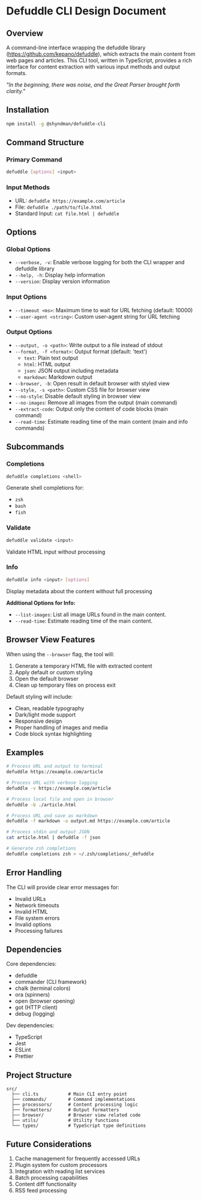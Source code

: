 # Defuddle CLI Design Document

## Overview

A command-line interface wrapping the defuddle library (https://github.com/kepano/defuddle), which extracts the main content from web pages and articles. This CLI tool, written in TypeScript, provides a rich interface for content extraction with various input methods and output formats.

*"In the beginning, there was noise, and the Great Parser brought forth clarity."*

## Installation

```bash
npm install -g @shyndman/defuddle-cli
```

## Command Structure

### Primary Command
```bash
defuddle [options] <input>
```

### Input Methods
- URL: `defuddle https://example.com/article`
- File: `defuddle ./path/to/file.html`
- Standard Input: `cat file.html | defuddle`

## Options

### Global Options
- `--verbose, -v`: Enable verbose logging for both the CLI wrapper and defuddle library
- `--help, -h`: Display help information
- `--version`: Display version information

### Input Options
- `--timeout <ms>`: Maximum time to wait for URL fetching (default: 10000)
- `--user-agent <string>`: Custom user-agent string for URL fetching

### Output Options
- `--output, -o <path>`: Write output to a file instead of stdout
- `--format, -f <format>`: Output format (default: 'text')
  - `text`: Plain text output
  - `html`: HTML output
  - `json`: JSON output including metadata
  - `markdown`: Markdown output
- `--browser, -b`: Open result in default browser with styled view
- `--style, -s <path>`: Custom CSS file for browser view
- `--no-style`: Disable default styling in browser view
- `--no-images`: Remove all images from the output (main command)
- `--extract-code`: Output only the content of code blocks (main command)
- `--read-time`: Estimate reading time of the main content (main and info commands)

## Subcommands

### Completions
```bash
defuddle completions <shell>
```
Generate shell completions for:
- `zsh`
- `bash`
- `fish`

### Validate
```bash
defuddle validate <input>
```
Validate HTML input without processing

### Info
```bash
defuddle info <input> [options]
```
Display metadata about the content without full processing

**Additional Options for Info:**
- `--list-images`: List all image URLs found in the main content.
- `--read-time`: Estimate reading time of the main content.

## Browser View Features

When using the `--browser` flag, the tool will:
1. Generate a temporary HTML file with extracted content
2. Apply default or custom styling
3. Open the default browser
4. Clean up temporary files on process exit

Default styling will include:
- Clean, readable typography
- Dark/light mode support
- Responsive design
- Proper handling of images and media
- Code block syntax highlighting

## Examples

```bash
# Process URL and output to terminal
defuddle https://example.com/article

# Process URL with verbose logging
defuddle -v https://example.com/article

# Process local file and open in browser
defuddle -b ./article.html

# Process URL and save as markdown
defuddle -f markdown -o output.md https://example.com/article

# Process stdin and output JSON
cat article.html | defuddle -f json

# Generate zsh completions
defuddle completions zsh > ~/.zsh/completions/_defuddle
```

## Error Handling

The CLI will provide clear error messages for:
- Invalid URLs
- Network timeouts
- Invalid HTML
- File system errors
- Invalid options
- Processing failures

## Dependencies

Core dependencies:
- defuddle
- commander (CLI framework)
- chalk (terminal colors)
- ora (spinners)
- open (browser opening)
- got (HTTP client)
- debug (logging)

Dev dependencies:
- TypeScript
- Jest
- ESLint
- Prettier

## Project Structure

```
src/
  ├── cli.ts           # Main CLI entry point
  ├── commands/        # Command implementations
  ├── processors/      # Content processing logic
  ├── formatters/      # Output formatters
  ├── browser/         # Browser view related code
  ├── utils/           # Utility functions
  └── types/           # TypeScript type definitions
```

## Future Considerations

1. Cache management for frequently accessed URLs
2. Plugin system for custom processors
3. Integration with reading list services
4. Batch processing capabilities
5. Content diff functionality
6. RSS feed processing